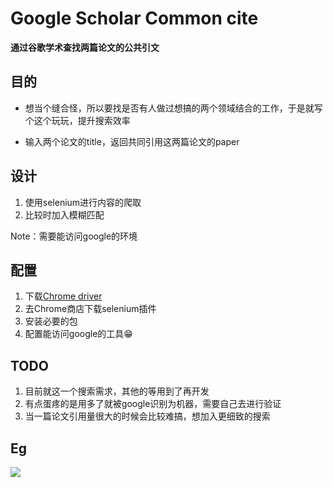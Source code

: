 # Google Scholar Common cite

**通过谷歌学术查找两篇论文的公共引文**


## 目的

- 想当个缝合怪，所以要找是否有人做过想搞的两个领域结合的工作，于是就写个这个玩玩，提升搜索效率

- 输入两个论文的title，返回共同引用这两篇论文的paper

## 设计

1. 使用selenium进行内容的爬取
2. 比较时加入模糊匹配

Note：需要能访问google的环境

## 配置
1. 下载[Chrome driver](https://chromedriver.storage.googleapis.com/index.html?path=86.0.4240.22/)
2. 去Chrome商店下载selenium插件
3. 安装必要的包
4. 配置能访问google的工具😁


## TODO
1. 目前就这一个搜索需求，其他的等用到了再开发
2. 有点蛋疼的是用多了就被google识别为机器，需要自己去进行验证
3. 当一篇论文引用量很大的时候会比较难搞，想加入更细致的搜索

## Eg
![](https://gitee.com/JLUtangchuan/imgbed/raw/master/img/20201024142622.png)